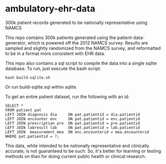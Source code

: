 # ambulatory-ehr-data
300k patient records generated to be nationally representative using NAMCS

This repo contains 300k patients generated using the patient-data-generator, which is powered off the 2012 NAMCS survey.  Results are sampled and slightly randomized from the NAMCS survey, and reformatted to be in a format more consistent with EHR data.

This repo also contains a sql script to compile the data into a single sqlite database.  To run, just execute the bash script:

    bash build-sqlite.sh

Or run build-sqlite.sql within sqlite.

To get an entire patient dataset, run the following with an id:

    SELECT *
    FROM patient pat 
    LEFT JOIN diagnosis dia     ON pat.patientid = dia.patientid
    LEFT JOIN encounter enc     ON pat.patientid = enc.patientid
    LEFT JOIN prescription pre  ON pat.patientid = pre.patientid
    LEFT JOIN labresult lab     ON pat.patientid = lab.patientid
    LEFT JOIN  measurement mea  ON enc.encounterid = mea.encounterid
    WHERE pat.patientid = ?;

This data, while intended to be nationally representative and clinically accurate, is not guaranteed to be such.  So, it's better for learning or testing methods on than for doing current public health or clinical research.
